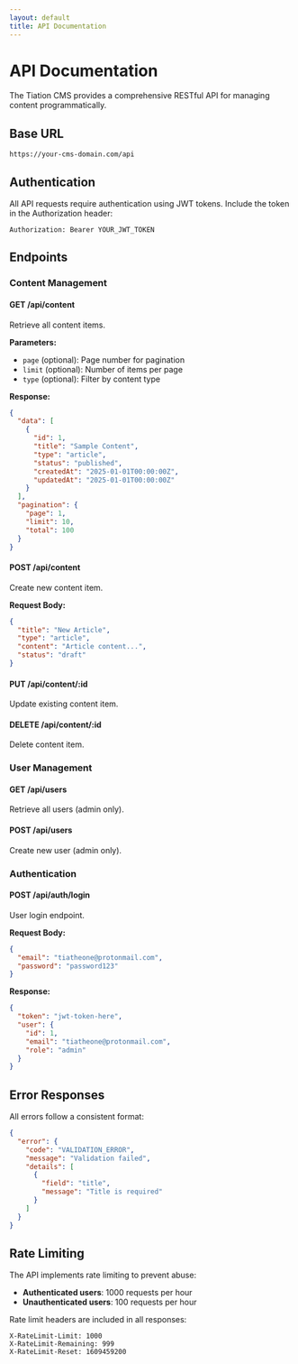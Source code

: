 ```yaml
---
layout: default
title: API Documentation
---
```


# API Documentation

The Tiation CMS provides a comprehensive RESTful API for managing content programmatically.

## Base URL

```
https://your-cms-domain.com/api
```

## Authentication

All API requests require authentication using JWT tokens. Include the token in the Authorization header:

```
Authorization: Bearer YOUR_JWT_TOKEN
```

## Endpoints

### Content Management

#### GET /api/content
Retrieve all content items.

**Parameters:**
- `page` (optional): Page number for pagination
- `limit` (optional): Number of items per page
- `type` (optional): Filter by content type

**Response:**
```json
{
  "data": [
    {
      "id": 1,
      "title": "Sample Content",
      "type": "article",
      "status": "published",
      "createdAt": "2025-01-01T00:00:00Z",
      "updatedAt": "2025-01-01T00:00:00Z"
    }
  ],
  "pagination": {
    "page": 1,
    "limit": 10,
    "total": 100
  }
}
```

#### POST /api/content
Create new content item.

**Request Body:**
```json
{
  "title": "New Article",
  "type": "article",
  "content": "Article content...",
  "status": "draft"
}
```

#### PUT /api/content/:id
Update existing content item.

#### DELETE /api/content/:id
Delete content item.

### User Management

#### GET /api/users
Retrieve all users (admin only).

#### POST /api/users
Create new user (admin only).

### Authentication

#### POST /api/auth/login
User login endpoint.

**Request Body:**
```json
{
  "email": "tiatheone@protonmail.com",
  "password": "password123"
}
```

**Response:**
```json
{
  "token": "jwt-token-here",
  "user": {
    "id": 1,
    "email": "tiatheone@protonmail.com",
    "role": "admin"
  }
}
```

## Error Responses

All errors follow a consistent format:

```json
{
  "error": {
    "code": "VALIDATION_ERROR",
    "message": "Validation failed",
    "details": [
      {
        "field": "title",
        "message": "Title is required"
      }
    ]
  }
}
```

## Rate Limiting

The API implements rate limiting to prevent abuse:
- **Authenticated users**: 1000 requests per hour
- **Unauthenticated users**: 100 requests per hour

Rate limit headers are included in all responses:
```
X-RateLimit-Limit: 1000
X-RateLimit-Remaining: 999
X-RateLimit-Reset: 1609459200
```
